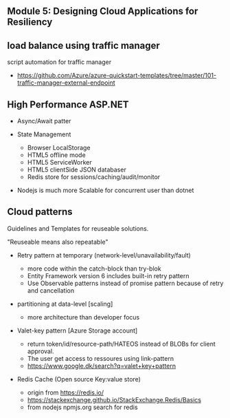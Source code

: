  ## Module 5: Designing Cloud Applications for Resiliency



## load balance using traffic manager

script automation for traffic manager 

* https://github.com/Azure/azure-quickstart-templates/tree/master/101-traffic-manager-external-endpoint



##  High Performance ASP.NET 

* Async/Await patter

* State Management 

	* Browser LocalStorage 
	* HTML5 offline mode
	* HTML5 ServiceWorker 
	* HTML5 clientSide JSON databaser 
	* Redis store for sessions/caching/audit/monitor

* Nodejs is much more Scalable for concurrent user than dotnet 





## Cloud patterns

Guidelines and Templates for reuseable solutions. 

"Reuseable means also repeatable"

* Retry pattern at temporary (network-level/unavailability/fault)
	* more code within the catch-block than try-blok 
	* Entity Framework version 6 includes built-in retry pattern
	* Use Observable patterns instead of promise pattern because of retry and cancellation 

* partitioning at data-level [scaling]
	* more architecture than developer focus

*  Valet-key pattern [Azure Storage account]
	* return token/id/resource-path/HATEOS instead of BLOBs for client approval. 
	* The user get access to ressoures using link-pattern 
	* https://www.google.dk/search?q=valet+key+pattern


* Redis Cache (Open source Key:value store)
	* origin from https://redis.io/
	* https://stackexchange.github.io/StackExchange.Redis/Basics
	* from nodejs npmjs.org search for redis



